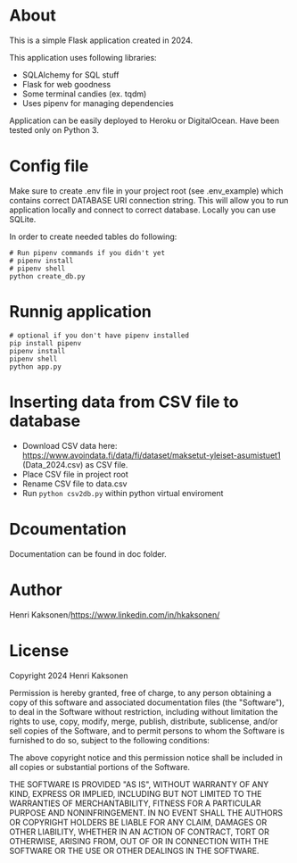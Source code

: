 # About

This is a simple Flask application created in 2024.

This application uses following libraries:

- SQLAlchemy for SQL stuff
- Flask for web goodness
- Some terminal candies (ex. tqdm)
- Uses pipenv for managing dependencies

Application can be easily deployed to Heroku or DigitalOcean. Have been tested only on Python 3.

# Config file

Make sure to create .env file in your project root (see .env_example) which contains correct DATABASE URI connection string. This will allow you to run application locally and connect to correct database. Locally you can use SQLite.

In order to create needed tables do following:

```
# Run pipenv commands if you didn't yet
# pipenv install
# pipenv shell
python create_db.py
```

# Runnig application

```shell
# optional if you don't have pipenv installed
pip install pipenv
pipenv install
pipenv shell
python app.py
```

# Inserting data from CSV file to database

- Download CSV data here: https://www.avoindata.fi/data/fi/dataset/maksetut-yleiset-asumistuet1 (Data_2024.csv) as CSV file.
- Place CSV file in project root
- Rename CSV file to data.csv
- Run ```python csv2db.py``` within python virtual enviroment



# Dcoumentation

Documentation can be found in doc folder.

# Author

Henri Kaksonen/https://www.linkedin.com/in/hkaksonen/

# License

Copyright 2024 Henri Kaksonen

Permission is hereby granted, free of charge, to any person obtaining a copy of this software and associated documentation files (the "Software"), to deal in the Software without restriction, including without limitation the rights to use, copy, modify, merge, publish, distribute, sublicense, and/or sell copies of the Software, and to permit persons to whom the Software is furnished to do so, subject to the following conditions:

The above copyright notice and this permission notice shall be included in all copies or substantial portions of the Software.

THE SOFTWARE IS PROVIDED "AS IS", WITHOUT WARRANTY OF ANY KIND, EXPRESS OR IMPLIED, INCLUDING BUT NOT LIMITED TO THE WARRANTIES OF MERCHANTABILITY, FITNESS FOR A PARTICULAR PURPOSE AND NONINFRINGEMENT. IN NO EVENT SHALL THE AUTHORS OR COPYRIGHT HOLDERS BE LIABLE FOR ANY CLAIM, DAMAGES OR OTHER LIABILITY, WHETHER IN AN ACTION OF CONTRACT, TORT OR OTHERWISE, ARISING FROM, OUT OF OR IN CONNECTION WITH THE SOFTWARE OR THE USE OR OTHER DEALINGS IN THE SOFTWARE.